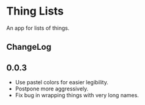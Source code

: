 # Thing Lists

An app for lists of things.

## ChangeLog

## 0.0.3

- Use pastel colors for easier legibility.
- Postpone more aggressively.
- Fix bug in wrapping things with very long names.
